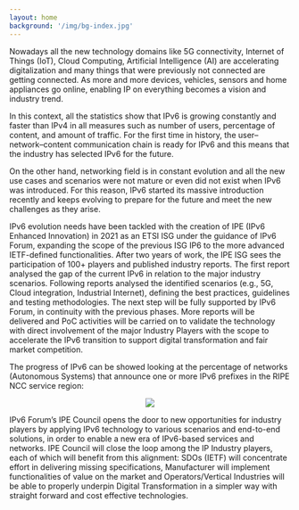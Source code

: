 ```yaml
---
layout: home
background: '/img/bg-index.jpg'
---
```


Nowadays all the new technology domains like 5G connectivity, Internet of Things (IoT), Cloud Computing, Artificial Intelligence (AI) are accelerating digitalization and many things that were previously not connected are getting connected. As more and more devices, vehicles, sensors and home appliances go online, enabling IP on everything becomes a vision and industry trend.

In this context, all the statistics show that IPv6 is growing constantly and faster than IPv4 in all measures such as number of users, percentage of content, and amount of traffic. For the first time in history, the user–network–content communication chain is ready for IPv6 and this means that the industry has selected IPv6 for the future.

On the other hand, networking field is in constant evolution and all the new use cases and scenarios were not mature or even did not exist when IPv6 was introduced. For this reason, IPv6 started its massive introduction recently and keeps evolving to prepare for the future and meet the new challenges as they arise.

IPv6 evolution needs have been tackled with the creation of IPE (IPv6 Enhanced Innovation) in 2021 as an ETSI ISG under the guidance of IPv6 Forum, expanding the scope of the previous ISG IP6 to the more advanced IETF-defined functionalities. After two years of work, the IPE ISG sees the participation of 100+ players and published industry reports. The first report analysed the gap of the current IPv6 in relation to the major industry scenarios. Following reports analysed the identified scenarios (e.g., 5G, Cloud integration, Industrial Internet), defining the best practices, guidelines and testing methodologies. The next step will be fully supported by IPv6 Forum, in continuity with the previous phases. More reports will be delivered and PoC activities will be carried on to validate the technology with direct involvement of the major Industry Players with the scope to accelerate the IPv6 transition to support digital transformation and fair market competition.

The progress of IPv6 can be showed looking at the percentage of networks (Autonomous Systems) that announce one or more IPv6 prefixes in the RIPE NCC service region:

<p align="center">
  <img style="max-width:100%" src="./img/IPE_graphic.png">
</p>

IPv6 Forum’s IPE Council opens the door to new opportunities for industry players by applying IPv6 technology to various scenarios and end-to-end solutions, in order to enable a new era of IPv6-based services and networks. IPE Council will close the loop among the IP Industry players, each of which will benefit from this alignment: SDOs (IETF) will concentrate effort in delivering missing specifications, Manufacturer will implement functionalities of value on the market and Operators/Vertical Industries will be able to properly underpin Digital Transformation in a simpler way with straight forward and cost effective technologies.